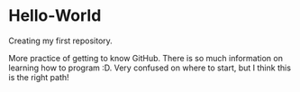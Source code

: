 # Hello-World
Creating my first repository.


More practice of getting to know GitHub.  There is so much information on learning how to program :D.  Very confused on where to start, but I think this is the right path!
